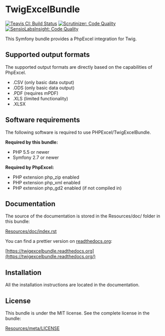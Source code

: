 # TwigExcelBundle

[![Teavis CI: Build Status](https://travis-ci.org/MewesK/TwigExcelBundle.png?branch=master)](https://travis-ci.org/MewesK/TwigExcelBundle)
[![Scrutinizer: Code Quality](https://scrutinizer-ci.com/g/MewesK/TwigExcelBundle/badges/quality-score.png?b=master)](https://scrutinizer-ci.com/g/MewesK/TwigExcelBundle/?branch=master)
[![SensioLabsInsight: Code Quality](https://insight.sensiolabs.com/projects/283cfe57-6ee4-4102-8fff-da3f6e668e8f/mini.png)](https://insight.sensiolabs.com/projects/283cfe57-6ee4-4102-8fff-da3f6e668e8f)

This Symfony bundle provides a PhpExcel integration for Twig.

## Supported output formats

The supported output formats are directly based on the capabilities of PhpExcel.

 * .CSV (only basic data output)
 * .ODS (only basic data output)
 * .PDF (requires mPDF)
 * .XLS (limited functionality)
 * .XLSX 

## Software requirements

The following software is required to use PHPExcel/TwigExcelBundle.

**Required by this bundle:**

 * PHP 5.5 or newer
 * Symfony 2.7 or newer

**Required by PhpExcel:**

 * PHP extension php_zip enabled
 * PHP extension php_xml enabled
 * PHP extension php_gd2 enabled (if not compiled in)

## Documentation

The source of the documentation is stored in the Resources/doc/ folder in this bundle:
    
[Resources/doc/index.rst](https://github.com/MewesK/TwigExcelBundle/blob/master/Resources/doc/index.rst)

You can find a prettier version on [readthedocs.org](httsp://readthedocs.org):

[https://twigexcelbundle.readthedocs.org](https://twigexcelbundle.readthedocs.org/)

## Installation

All the installation instructions are located in the documentation.

## License

This bundle is under the MIT license. See the complete license in the bundle:

[Resources/meta/LICENSE](https://github.com/MewesK/TwigExcelBundle/blob/master/Resources/meta/LICENSE)
